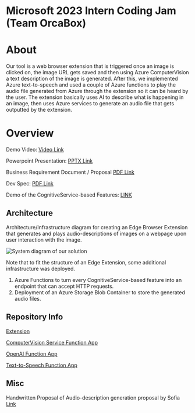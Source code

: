 # Microsoft 2023 Intern Coding Jam (Team OrcaBox)

# About

Our tool is a web browser extension that is triggered once an image is clicked on, the image URL gets saved and then using Azure ComputerVision a text description of the image is generated. After this, we implemented Azure text-to-speech and used a couple of Azure functions to play the audio file generated from Azure through the extension so it can be heard by the user. The extension basically uses AI to describe what is happening in an image, then uses Azure services to generate an audio file that gets outputted by the extension.


# Overview

Demo Video: [Video Link](https://www.youtube.com/watch?v=nmo-BexDSmE)

Powerpoint Presentation: [PPTX Link](https://github.com/hadeelalii/team-OrcaBox/blob/main/Document/VisuaSpeak.pptx)

Business Requirement Document / Proposal [PDF Link](https://github.com/hadeelalii/team-OrcaBox/blob/main/Document/OrcaBox%20Proposal.pdf)

Dev Spec: [PDF Link](https://github.com/hadeelalii/team-OrcaBox/blob/main/Document/Dev%20Spec.pdf)

Demo of the CognitiveService-based Features: [LINK](https://fredinvazquez.github.io/TeamOrcaBox_VisionEar/Index.html)



## Architecture

Architecture/Infrastructure diagram for creating an Edge Browser Extension that generates and plays audio-descriptions of images on a webpage upon user interaction with the image.

![System diagram of our solution](https://i.ibb.co/k4nLbSj/Screenshot-2023-07-10-014428.png)

Note that to fit the structure of an Edge Extension, some additional infrastructure was deployed.

1. Azure Functions to turn every CognitiveService-based feature into an endpoint that can accept HTTP requests.
2. Deployment of an Azure Storage Blob Container to store the generated audio files.


## Repository Info

[Extension](https://github.com/hadeelalii/team-OrcaBox/tree/main/team-OrcaBox)

[ComputerVision Service Function App](https://github.com/hadeelalii/team-OrcaBox/tree/main/ComputerVision)

[OpenAI Function App](https://github.com/hadeelalii/team-OrcaBox/tree/main/Description)

[Text-to-Speech Function App](https://github.com/hadeelalii/team-OrcaBox/tree/main/Text-To-Speech)



## Misc
Handwritten Proposal of Audio-description generation proposal by Sofia
[Link](https://github.com/hadeelalii/team-OrcaBox/blob/main/Document/Video%20Description%20Generation.pdf)
